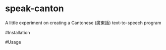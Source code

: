 # speak-canton

A little experiment on creating a Cantonese (廣東話) text-to-speech program

#Installation

#Usage

